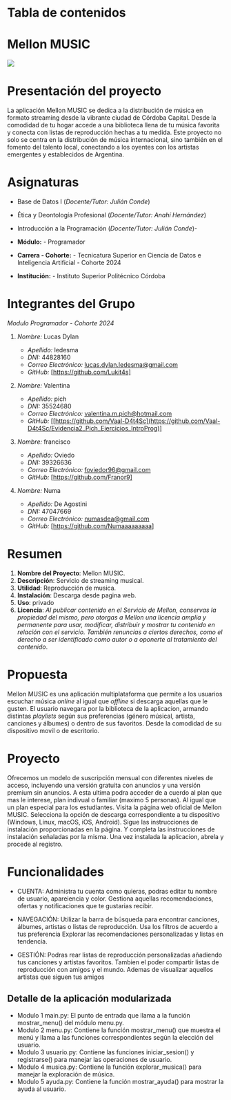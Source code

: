 # Tabla de contenidos

# Mellon MUSIC
![](https://cdn.discordapp.com/attachments/1237148612778004573/1243357062013128814/OIG2.jpg?ex=6661a8c0&is=66605740&hm=588cee838162335bb6d7d2083251388b03ba701ee48986e1ae506b4d1840c8a2&) 

# Presentación del proyecto
La aplicación Mellon MUSIC se dedica a la distribución de música en formato streaming desde la vibrante ciudad de Córdoba Capital. Desde la comodidad de tu hogar accede a una biblioteca llena de tu música favorita y conecta con listas de reproducción hechas a tu medida. 
Este proyecto no solo se centra en la distribución de música internacional, sino también en el fomento del talento local, conectando a los oyentes con los artistas emergentes y establecidos de Argentina.

# Asignaturas
 - Base de Datos I (_Docente/Tutor: Julián Conde_)
    
- Ética y Deontología Profesional (_Docente/Tutor: Anahí Hernández_)
    
- Introducción a la Programación (_Docente/Tutor: Julián Conde_)-
- **Módulo:** - Programador
- **Carrera - Cohorte:** - Tecnicatura Superior en Ciencia de Datos e Inteligencia Artificial - Cohorte 2024
- **Institución:** - Instituto Superior Politécnico Córdoba

# Integrantes del Grupo

*Modulo Programador - Cohorte 2024*

1. *Nombre:* Lucas Dylan
   - *Apellido:* ledesma
   - *DNI:* 44828160
   - *Correo Electrónico:* lucas.dylan.ledesma@gmail.com
   - *GitHub:* [https://github.com/Lukit4s]

2. *Nombre:* Valentina
   - *Apellido:* pich
   - *DNI:* 35524680
   - *Correo Electrónico:* valentina.m.pich@hotmail.com
   - *GitHub:* [[https://github.com/Vaal-D4t4Sc](https://github.com/Vaal-D4t4Sc/Evidencia2_Pich_Ejercicios_IntroProg)]

3. *Nombre:* francisco
   - *Apellido:* Oviedo
   - *DNI:* 39326636
   - *Correo Electrónico:* foviedor96@gmail.com
   - *GitHub:* [https://github.com/Franor9]
4. *Nombre:* Numa
   - *Apellido:* De Agostini
   - *DNI:* 47047669
   - *Correo Electrónico:* numasdea@gmail.com
   - *GitHub:* [https://github.com/Numaaaaaaaaa]

# Resumen

1. **Nombre del Proyecto**: Mellon MUSIC.
2. **Descripción**: Servicio de streaming musical.
3. **Utilidad**: Reproducción de musica.
4. **Instalación**: Descarga desde pagina web.
5. **Uso**: privado
6. **Licencia**: *Al publicar contenido en el Servicio de Mellon, conservas la propiedad del mismo, pero otorgas a Mellon una licencia amplia y permanente para usar, modificar, distribuir y mostrar tu contenido en relación con el servicio. También renuncias a ciertos derechos, como el derecho a ser identificado como autor o a oponerte al tratamiento del contenido*.

# Propuesta

Mellon MUSIC es una aplicación multiplataforma que permite a los usuarios escuchar música *online* al igual que *offline* si descarga aquellas que le gusten. El usuario navegara por la biblioteca de la aplicacion, armando distintas *playlists* según sus preferencias (género músical, artista, canciones y álbumes) o dentro de sus favoritos. Desde la comodidad de su dispositivo movil o de escritorio. 


# Proyecto

Ofrecemos un modelo de suscripción mensual con diferentes niveles de acceso, incluyendo una versión gratuita con anuncios y una versión premium sin anuncios. A esta ultima podra acceder de a cuerdo al plan que mas le interese, plan indivual o familiar (maximo 5 personas). Al igual que un plan especial para los estudiantes.
Visita la página web oficial de Mellon MUSIC. Selecciona la opción de descarga correspondiente a tu dispositivo (Windows, Linux, macOS, iOS, Android). Sigue las instrucciones de instalación proporcionadas en la página.
Y completa las instrucciones de instalación señaladas por la misma. Una vez instalada la aplicacion, abrela y procede al registro.


# Funcionalidades
- CUENTA: 
	Administra tu cuenta como quieras, podras editar tu nombre de usuario, apareiencia y color.
	Gestiona aquellas recomendaciones, ofertas y notificaciones que te gustarias recibir.
	 

- NAVEGACIÓN: 
	Utilizar la barra de búsqueda para encontrar canciones, álbumes, artistas o listas de reproducción.
	Usa los filtros de acuerdo a tus preferencia 
	Explorar las recomendaciones personalizadas y listas en tendencia. 

- GESTIÓN: 
	Podras rear listas de reproducción personalizadas añadiendo tus canciones y artistas favoritos.
	Tambien el poder compartir listas de reproducción con amigos y el mundo.
  	Ademas de visualizar aquellos artistas que siguen tus amigos

## Detalle de la aplicación modularizada
   - Modulo 1 main.py: El punto de entrada que llama a la función mostrar_menu() del módulo menu.py.
   - Modulo 2 menu.py: Contiene la función mostrar_menu() que muestra el menú y llama a las funciones correspondientes según la elección del usuario.
   - Modulo 3 usuario.py: Contiene las funciones iniciar_sesion() y registrarse() para manejar las operaciones de usuario.
   - Modulo 4 musica.py: Contiene la función explorar_musica() para manejar la exploración de música.
   - Modulo 5 ayuda.py: Contiene la función mostrar_ayuda() para mostrar la ayuda al usuario.



